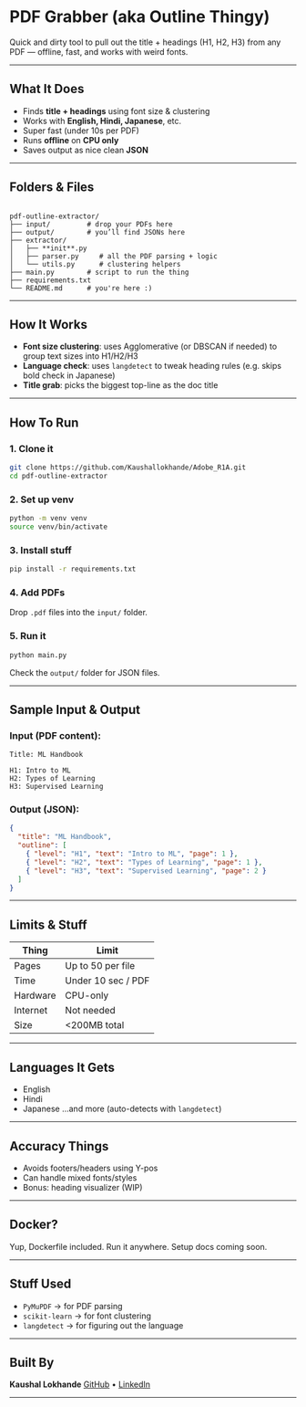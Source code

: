 #  PDF Grabber (aka Outline Thingy)

Quick and dirty tool to pull out the title + headings (H1, H2, H3) from any PDF — offline, fast, and works with weird fonts.

---

##  What It Does

-  Finds **title + headings** using font size & clustering
-  Works with **English, Hindi, Japanese**, etc.
-  Super fast (under 10s per PDF)
-  Runs **offline** on **CPU only**
-  Saves output as nice clean **JSON**

---

## Folders & Files

```

pdf-outline-extractor/
├── input/         # drop your PDFs here
├── output/        # you’ll find JSONs here
├── extractor/
│   ├── **init**.py
│   ├── parser.py     # all the PDF parsing + logic
│   └── utils.py      # clustering helpers
├── main.py        # script to run the thing
├── requirements.txt
└── README.md      # you're here :)

````

---
##  How It Works

- **Font size clustering**: uses Agglomerative (or DBSCAN if needed) to group text sizes into H1/H2/H3
- **Language check**: uses `langdetect` to tweak heading rules (e.g. skips bold check in Japanese)
- **Title grab**: picks the biggest top-line as the doc title

---

##  How To Run

### 1. Clone it

```bash
git clone https://github.com/Kaushallokhande/Adobe_R1A.git
cd pdf-outline-extractor
````

### 2. Set up venv

```bash
python -m venv venv
source venv/bin/activate
```

### 3. Install stuff

```bash
pip install -r requirements.txt
```

### 4. Add PDFs

Drop `.pdf` files into the `input/` folder.

### 5. Run it

```bash
python main.py
```

Check the `output/` folder for JSON files.

---

##  Sample Input & Output

### Input (PDF content):

```
Title: ML Handbook

H1: Intro to ML
H2: Types of Learning
H3: Supervised Learning
```

### Output (JSON):

```json
{
  "title": "ML Handbook",
  "outline": [
    { "level": "H1", "text": "Intro to ML", "page": 1 },
    { "level": "H2", "text": "Types of Learning", "page": 1 },
    { "level": "H3", "text": "Supervised Learning", "page": 2 }
  ]
}
```

---

##  Limits & Stuff

| Thing       | Limit              |
| ----------- | ------------------ |
|  Pages    | Up to 50 per file  |
|  Time     | Under 10 sec / PDF |
|  Hardware | CPU-only           |
|  Internet | Not needed         |
|  Size     | <200MB total       |

---

## Languages It Gets

* English
* Hindi
* Japanese
  ...and more (auto-detects with `langdetect`)

---

##  Accuracy Things

* Avoids footers/headers using Y-pos
* Can handle mixed fonts/styles
* Bonus: heading visualizer (WIP)

---

##  Docker?

Yup, Dockerfile included. Run it anywhere. Setup docs coming soon.

---

##  Stuff Used

* `PyMuPDF` → for PDF parsing
* `scikit-learn` → for font clustering
* `langdetect` → for figuring out the language

---

## Built By

**Kaushal Lokhande**
[GitHub](https://github.com/Kaushallokhande) • [LinkedIn](https://linkedin.com/in/kaushal-lokhande-709432256)

---
